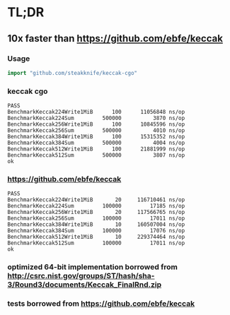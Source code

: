 # TL;DR
## 10x faster than https://github.com/ebfe/keccak

### Usage

```go
import "github.com/steakknife/keccak-cgo"
```

### keccak cgo 

    PASS
    BenchmarkKeccak224Write1MiB      100      11056848 ns/op
    BenchmarkKeccak224Sum         500000          3870 ns/op
    BenchmarkKeccak256Write1MiB      100      10845596 ns/op
    BenchmarkKeccak256Sum         500000          4010 ns/op
    BenchmarkKeccak384Write1MiB      100      15315352 ns/op
    BenchmarkKeccak384Sum         500000          4004 ns/op
    BenchmarkKeccak512Write1MiB      100      21881999 ns/op
    BenchmarkKeccak512Sum         500000          3807 ns/op
    ok

### https://github.com/ebfe/keccak 

    PASS
    BenchmarkKeccak224Write1MiB       20     116710461 ns/op
    BenchmarkKeccak224Sum         100000         17185 ns/op
    BenchmarkKeccak256Write1MiB       20     117566765 ns/op
    BenchmarkKeccak256Sum         100000         17011 ns/op
    BenchmarkKeccak384Write1MiB       10     160507004 ns/op
    BenchmarkKeccak384Sum         100000         17076 ns/op
    BenchmarkKeccak512Write1MiB       10     229374464 ns/op
    BenchmarkKeccak512Sum         100000         17011 ns/op
    ok

### optimized 64-bit implementation borrowed from http://csrc.nist.gov/groups/ST/hash/sha-3/Round3/documents/Keccak_FinalRnd.zip
### tests borrowed from https://github.com/ebfe/keccak
